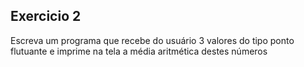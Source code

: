 ## Exercicio 2
Escreva um programa que recebe do usuário 3 valores do tipo ponto flutuante e imprime na tela a média aritmética destes números